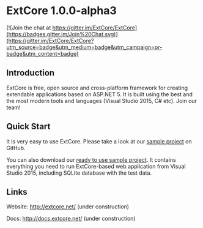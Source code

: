 # ExtCore 1.0.0-alpha3

[![Join the chat at https://gitter.im/ExtCore/ExtCore](https://badges.gitter.im/Join%20Chat.svg)](https://gitter.im/ExtCore/ExtCore?utm_source=badge&utm_medium=badge&utm_campaign=pr-badge&utm_content=badge)

## Introduction

ExtCore is free, open source and cross-platform framework for creating extendable applications based on ASP.NET 5.
It is built using the best and the most modern tools and languages (Visual Studio 2015, C# etc). Join our team!

## Quick Start

It is very easy to use ExtCore. Please take a look at our
[sample project](https://github.com/ExtCore/ExtCore-Sample) on GitHub.

You can also download our [ready to use sample project](http://extcore.net/files/ExtCore-Sample-1.0.0-alpha3.zip).
It contains everything you need to run ExtCore-based web application from Visual Studio 2015, including SQLite
database with the test data.

## Links

Website: http://extcore.net/ (under construction)

Docs: http://docs.extcore.net/ (under construction)